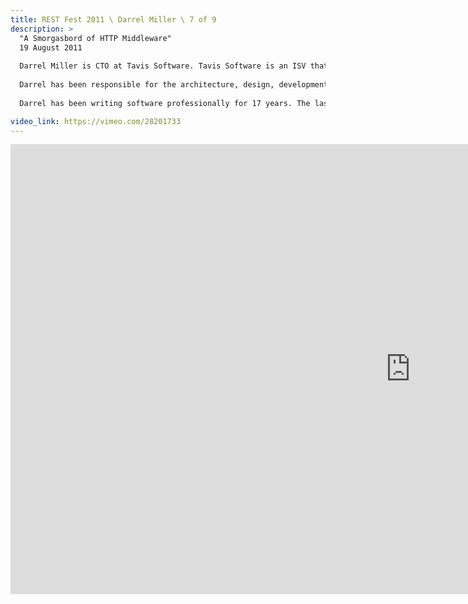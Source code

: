 ```yaml
---
title: REST Fest 2011 \ Darrel Miller \ 7 of 9
description: >
  "A Smorgasbord of HTTP Middleware"
  19 August 2011
  
  Darrel Miller is CTO at Tavis Software. Tavis Software is an ISV that targets a small vertical market in the world of Enterprise Resource Planning (ERP) software.
  
  Darrel has been responsible for the architecture, design, development, deployment, support and maintenance of distributed business systems using ISAM databases, client/server databases, SOAP based services and most recently REST based systems.
  
  Darrel has been writing software professionally for 17 years. The last 3 years have been spent discovering the benefits of the REST. His particular focus is on the use of REST to develop non-browser based line-of-business applications.

video_link: https://vimeo.com/28201733
---
```

<iframe src="https://player.vimeo.com/video/28201733?title=0&byline=0&portrait=0&badge=0&autopause=0&player_id=0" width="1280" height="720" frameborder="0" title="REST Fest 2011 \ Darrel Miller \ 7 of 9" webkitallowfullscreen mozallowfullscreen allowfullscreen></iframe>
